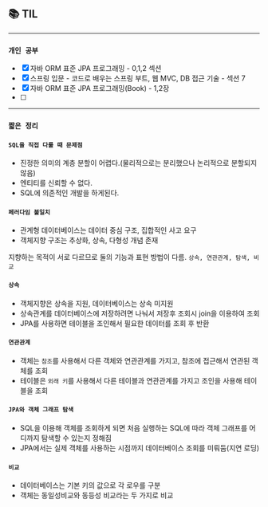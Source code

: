 
## 📚 TIL

---

### `개인 공부`
- [X] 자바 ORM 표준 JPA 프로그래밍 - 0,1,2 섹션
- [X] 스프링 입문 - 코드로 배우는 스프링 부트, 웹 MVC, DB 접근 기술 - 섹션 7
- [X] 자바 ORM 표준 JPA 프로그래밍(Book) - 1,2장
- [ ] 

---
### `짧은 정리`

#### `SQL을 직접 다룰 때 문제점`
- 진정한 의미의 계층 분할이 어렵다.(물리적으로는 분리했으나 논리적으로 분할되지 않음)
- 엔티티를 신뢰할 수 없다.
- SQL에 의존적인 개발을 하게된다.

#### `페러다임 불일치`
- 관계형 데이터베이스는 데이터 중심 구조, 집합적인 사고 요구
- 객체지향 구조는 추상화, 상속, 다형성 개념 존재

지향하는 목적이 서로 다르므로 둘의 기능과 표현 방법이 다름. `상속, 연관관계, 탐색, 비교` 

#### `상속`
- 객체지향은 상속을 지원, 데이터베이스는 상속 미지원
- 상속관계를 데이터베이스에 저장하려면 나눠서 저장후 조회시 join을 이용하여 조회
- JPA를 사용하면 테이블을 조인해서 필요한 데이터를 조회 후 반환

#### `연관관계` 
- 객체는 `참조`를 사용해서 다른 객체와 연관관계를 가지고, 참조에 접근해서 연관된 객체를 조회
- 테이블은 `외래 키`를 사용해서 다른 테이블과 연관관계를 가지고 조인을 사용해 테이블을 조회

#### `JPA와 객체 그래프 탐색`
- SQL을 이용해 객체를 조회하게 되면 처음 실행하는 SQL에 따라 객체 그래프를 어디까지 탐색할 수 있는지 정해짐
- JPA에서는 실제 객체를 사용하는 시점까지 데이터베이스 조회를 미뤄둠(지연 로딩)

#### `비교`
- 데이터베이스는 기본 키의 값으로 각 로우를 구분
- 객체는 동일성비교와 동등성 비교라는 두 가지로 비교